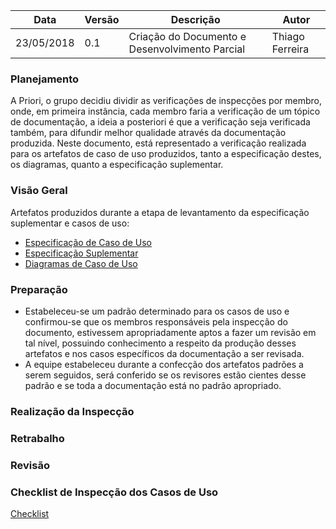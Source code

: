 |Data|Versão|Descrição|Autor|
|----|------|---------|-----|
|23/05/2018|0.1|Criação do Documento e Desenvolvimento Parcial|Thiago Ferreira|

### Planejamento
A Priori, o grupo decidiu dividir as verificações de inspecções por membro, onde, em primeira instância, cada membro faria a verificação de um tópico de documentação, a ideia a posteriori é que a verificação seja verificada também, para difundir melhor qualidade através da documentação produzida. Neste documento, está representado a verificação realizada para os artefatos de caso de uso produzidos, tanto a especificação destes, os diagramas, quanto a especificação suplementar.
### Visão Geral
Artefatos produzidos durante a etapa de levantamento da especificação suplementar e casos de uso: 
* [Especificação de Caso de Uso](Especificação-de-Casos-de-Uso)
* [Especificação Suplementar](Especificação-Suplementar)
* [Diagramas de Caso de Uso](Diagramas-de-Casos-de-Uso)
### Preparação
* Estabeleceu-se um padrão determinado para os casos de uso e confirmou-se que os membros responsáveis pela inspecção do documento, estivessem apropriadamente aptos a fazer um revisão em tal nível, possuindo conhecimento a respeito da produção desses artefatos e nos casos específicos da documentação a ser revisada.
* A equipe estabeleceu durante a confecção dos artefatos padrões a serem seguidos, será conferido se os revisores estão cientes desse padrão e se toda a documentação está no padrão apropriado.

### Realização da Inspecção


### Retrabalho

### Revisão

### Checklist de Inspecção dos Casos de Uso
[Checklist](Checklist-de-Inspecção-dos-Casos-de-Uso)
